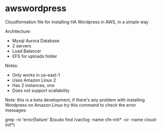 # awswordpress
Cloudformation file for installing HA Wordpress in AWS, in a simple way

Architecture:
- Mysql Aurora Database 
- 2 servers
- Load Balancer
- EFS for uploads folder

Notes:
- Only works in us-east-1
- Uses Amazon Linux 2
- Has 2 instances, one 
- Does not support scallability


Note: this is a beta development, if there's any problem with installing Wordpress on Amazon Linux try this command to check the error messages:

   grep -ni 'error\|failure' $(sudo find /var/log -name cfn-init\* -or -name cloud-init\*)
